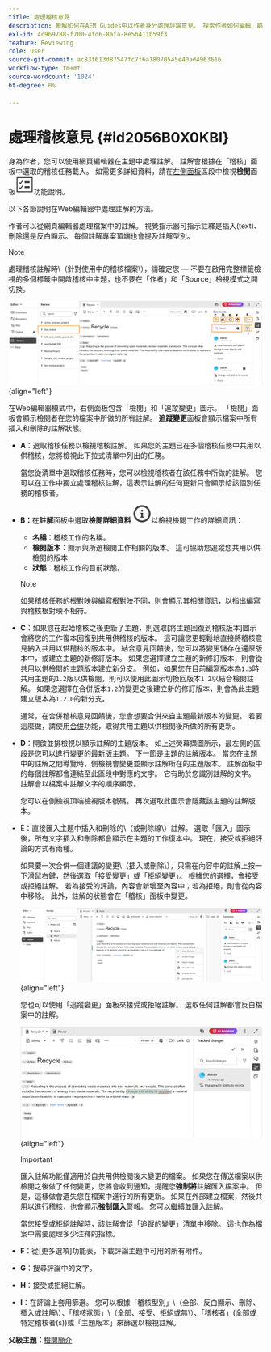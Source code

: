 ```yaml
---
title: 處理稽核意見
description: 瞭解如何在AEM Guides中以作者身分處理評論意見。 探索作者如何編輯、篩選、接受或拒絕檔案中的註解。
exl-id: 4c969788-f700-4fd6-8afa-8e5b411b59f3
feature: Reviewing
role: User
source-git-commit: ac83f613d87547fc7f6a18070545e40ad4963616
workflow-type: tm+mt
source-wordcount: '1024'
ht-degree: 0%

---
```


# 處理稽核意見 {#id2056B0X0KBI}


身為作者，您可以使用網頁編輯器在主題中處理註解。 註解會根據在「稽核」面板中選取的稽核任務載入。 如需更多詳細資料，請在[左側面板](../user-guide/web-editor-features.md#id2051EA0M0HS)區段中檢視&#x200B;**檢閱**&#x200B;面板![](images/active-review-tasklist-icon.svg)功能說明。

以下各節說明在Web編輯器中處理註解的方法。

作者可以從網頁編輯器處理檔案中的註解。 視覺指示器可指示註釋是插入\(text\)、刪除還是反白顯示。 每個註解專案頂端也會提及註解型別。

>[!NOTE]
>
> 處理稽核註解時\（針對使用中的稽核檔案\），請確定您 — 不要在啟用完整標籤檢視的多個標籤中開啟稽核中主題，也不要在「作者」和「Source」檢視模式之間切換。

![](images/comments-page-web-editor_cs-new.png){align="left"}

在Web編輯器模式中，右側面板包含「檢閱」和「追蹤變更」圖示。 「檢閱」面板會顯示檢閱者在您的檔案中所做的所有註解。 **追蹤變更**&#x200B;面板會顯示檔案中所有插入和刪除的註解狀態。

- **A**：選取稽核任務以檢視稽核註解。 如果您的主題已在多個稽核任務中共用以供稽核，您將檢視此下拉式清單中列出的任務。

  當您從清單中選取稽核任務時，您可以檢視稽核者在該任務中所做的註解。 您可以在工作中獨立處理稽核註解，這表示註解的任何更新只會顯示給該個別任務的稽核者。

- **B：**&#x200B;在&#x200B;**註解**&#x200B;面板中選取&#x200B;**檢閱詳細資料** ![](images/active-review-info-icon.svg)以檢視檢閱工作的詳細資訊：

   - **名稱**：稽核工作的名稱。
   - **檢閱版本**：顯示與所選檢閱工作相關的版本。 這可協助您追蹤您共用以供檢閱的版本
   - **狀態**：稽核工作的目前狀態。

  >[!NOTE]
  >
  > 如果稽核任務的根對映與編寫根對映不同，則會顯示其相關資訊，以指出編寫與稽核根對映不相符。

- **C**：如果您在起始稽核之後更新了主題，則選取[將主題回復到稽核版本]圖示會將您的工作復本回復到共用供稽核的版本。 這可讓您更輕鬆地直接將稽核意見納入共用以供稽核的版本中。 結合意見回饋後，您可以將變更儲存在還原版本中，或建立主題的新修訂版本。 如果您選擇建立主題的新修訂版本，則會從共用以供檢閱的主題版本建立新分支。 例如，如果您在目前編寫版本為`1.3`時共用主題的`1.2`版以供檢閱，則可以使用此圖示切換回版本`1.2`以結合檢閱註解。 如果您選擇在合併版本`1.2`的變更之後建立新的修訂版本，則會為此主題建立版本為`1.2.0`的新分支。

  通常，在合併稽核意見回饋後，您會想要合併來自主題最新版本的變更。 若要這麼做，請使用[合併](web-editor-features.md#id205DF04E0HS)功能，取得共用主題以供檢閱後所做的所有更新。

- **D**：開啟並排檢視以顯示註解的主題版本。 如上述熒幕擷圖所示，最左側的區段是您可以進行變更的最新版主題。 下一節是主題的註解版本。 當您在主題中的註解之間導覽時，側檢視會變更並顯示註解所在的主題版本。 註解面板中的每個註解都會連結至此區段中對應的文字。 它有助於您識別註解的文字。 註解會以檔案中註解文字的順序顯示。

  您可以在側檢視頂端檢視版本號碼。 再次選取此圖示會隱藏該主題的註解版本。

- E：直接匯入主題中插入和刪除的\（或刪除線\）註解。 選取「匯入」圖示後，所有文字插入和刪除都會顯示在主題的工作復本中。 現在，接受或拒絕評論的方式有兩種。

  如果要一次合併一個建議的變更\（插入或刪除\），只需在內容中的註解上按一下滑鼠右鍵，然後選取「接受變更」或「拒絕變更」。 根據您的選擇，會接受或拒絕註解。 若為接受的評論，內容會新增至內容中；若為拒絕，則會從內容中移除。 此外，註解的狀態會在「稽核」面板中變更。

  ![](images/import-comment-accept-web-editor_cs-new.png){align="left"}

  您也可以使用「追蹤變更」面板來接受或拒絕註解。 選取任何註解都會反白檔案中的註解。

  ![](images/changes-tab_cs-new.png){align="left"}

  >[!IMPORTANT]
  >
  > 匯入註解功能僅適用於自共用供檢閱後未變更的檔案。 如果您在傳送檔案以供檢閱之後做了任何變更，您將會收到通知，提醒您&#x200B;**強制將**&#x200B;註解匯入檔案中。 但是，這樣做會遺失您在檔案中進行的所有更新。 如果在外部建立檔案，然後共用以進行稽核，也會顯示&#x200B;**強制匯入**&#x200B;警報。 您可以繼續並匯入註解。

  當您接受或拒絕註解時，該註解會從「追蹤的變更」清單中移除。 這也作為檔案中需要處理多少注釋的指標。

- **F**：從[更多選項]功能表，下載評論主題中可用的所有附件。
- **G**：搜尋評論中的文字。
- **H**：接受或拒絕註解。

- **I**：在評論上套用篩選。 您可以根據「稽核型別」\（全部、反白顯示、刪除、插入或註解\）、「稽核狀態」\（全部、接受、拒絕或無\）、「稽核者」\(全部或特定稽核者\(s\)\)或「主題版本」來篩選以檢視註解。


**父級主題：**[&#x200B;檢閱簡介](review.md)
